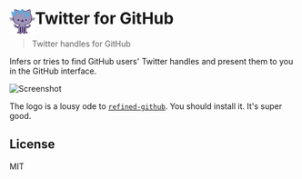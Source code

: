 # <img src="extension/icon.png" width="45" align="left"> Twitter for GitHub

> Twitter handles for GitHub

Infers or tries to find GitHub users' Twitter handles and present them to you in the GitHub interface.

![Screenshot][screenshot]

The logo is a lousy ode to [`refined-github`][rg]. You should install it. It's super good.

## License

MIT

[screenshot]: https://github.com/bevacqua/twitter-for-github/blob/master/screenshot.png
[rg]: https://github.com/sindresorhus/refined-github
